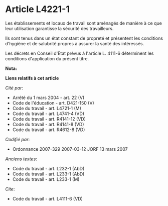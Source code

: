 # Article L4221-1

Les établissements et locaux de travail sont aménagés de manière à ce que leur utilisation garantisse la sécurité des
travailleurs.

Ils sont tenus dans un état constant de propreté et présentent les conditions d'hygiène et de salubrité propres à assurer la
santé des intéressés.

Les décrets en Conseil d'Etat prévus à l'article L. 4111-6 déterminent les conditions d'application du présent titre.

**Nota:**



**Liens relatifs à cet article**

_Cité par_:

  - Arrêté du 1 mars 2004 - art. 22 (V)
  - Code de l'éducation - art. D421-150 (V)
  - Code du travail - art. L4721-1 (M)
  - Code du travail - art. L4741-4 (VD)
  - Code du travail - art. R4141-12 (VD)
  - Code du travail - art. R4141-8 (VD)
  - Code du travail - art. R4612-8 (VD)

_Codifié par_:

  - Ordonnance 2007-329 2007-03-12 JORF 13 mars 2007

_Anciens textes_:

  - Code du travail - art. L232-1 (AbD)
  - Code du travail - art. L233-1 (AbD)
  - Code du travail - art. L233-1 (M)

_Cite_:

  - Code du travail - art. L4111-6 (VD)
